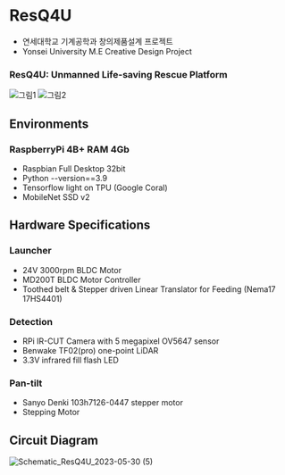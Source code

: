# ResQ4U
- 연세대학교 기계공학과 창의제품설계 프로젝트
- Yonsei University M.E Creative Design Project
### ResQ4U: Unmanned Life-saving Rescue Platform
![그림1](https://user-images.githubusercontent.com/94898107/230811493-e028118d-2728-4652-8ec0-f626edd087b4.png)
![그림2](https://user-images.githubusercontent.com/94898107/231674620-2ef196f8-fb4f-4b5c-8249-f2efc937a341.png)

## Environments
### RaspberryPi 4B+ RAM 4Gb
- Raspbian Full Desktop 32bit
- Python --version==3.9
- Tensorflow light on TPU (Google Coral)
- MobileNet SSD v2

## Hardware Specifications
### Launcher
- 24V 3000rpm BLDC Motor
- MD200T BLDC Motor Controller
- Toothed belt & Stepper driven Linear Translator for Feeding (Nema17 17HS4401)
### Detection
- RPi IR-CUT Camera with 5 megapixel OV5647 sensor
- Benwake TF02(pro) one-point LiDAR
- 3.3V infrared fill flash LED
### Pan-tilt
- Sanyo Denki 103h7126-0447 stepper motor 
- Stepping Motor

## Circuit Diagram
![Schematic_ResQ4U_2023-05-30 (5)](https://github.com/dn0908/RESQ4U/assets/94898107/24431a74-91d6-4f9d-b41b-ca80d7d470a3)
